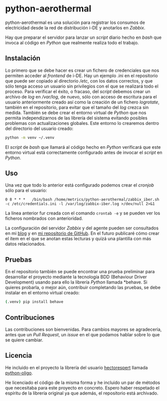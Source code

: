 # python-aerothermal

python-aerothermal es una solución para registrar los consumos de electricidad desde la red de distribución i-DE y anotarlos en *Zabbix*.

Hay que preparar el servidor para lanzar un *script* diario hecho en *bash* que invoca al código en *Python* que realmente realiza todo el trabajo.

## Instalación

Lo primero que se debe hacer es crear un fichero de credenciales que nos permiten acceder al *frontend* de i-DE. Hay un ejemplo .ini en el repositorio que puede ser copiado al directorio */etc*, con los datos correctos, y que sólo tenga acceso un usuario sin privilegios con el que se realizará todo el proceso.
Para verificar el éxito, o fracaso, del *script* debemos crear un archivo de *log* en */var/log*, de nuevo, sólo con acceso de escritura para el usuario anteriormente creado así como la creación de un fichero *logrotate*, también en el repositorio, para evitar que el tamaño del *log* crezca sin medida.
También se debe crear el entorno virtual de *Python* que nos permita independizarnos de las librería del sistema evitando posibles problemas con actualizaciones globales. Este entorno lo crearemos dentro del directorio del usuario creado:

```bash
python -m venv ~/.venv
```

El *script* de *bash* que llamará al código hecho en *Python* verificará que este entorno virtual está correctamente configurado antes de invocar el *script* en *Python*.

## Uso

Una vez que todo lo anterior está configurado podemos crear el *cronjob* sólo para el usuario:

```text
0 8 * * *   /bin/bash /home/metrics/python-aerothermal/zabbix_iber.sh -c /etc/credentials.ini -l /var/log/zabbix-iber.log >/dev/null 2>&1
```

La línea anterior fur creada con el comando ```crontab -e``` y se pueden ver los ficheros nombrados con anterioridad.

La configuración del servidor *Zabbix* y del agente pueden ser consultados en mi [blog](https://libreadmin.es/new-post-just-to-remember-using-david-bowie-lets-dance/) y en [mi repositorio de GitHub](https://github.com/darkschneider16/home-infrastructure). En el futuro publicaré cómo crear el ítem en el que se anotan estas lecturas y quizá una plantilla con más datos relacionados.

## Pruebas

En el repositorio también se puede encontrar una prueba preliminar para desarrollar el proyecto mediante la tecnología BDD (Behaviour Driver Development) usando para ello la librería *Python* llamada *behave. Si quieres probarla, o mejor aún, contribuir completando las pruebas, se debe instalar en el entorno virtual creado:

```bash
(.venv) pip install behave
```

## Contribuciones

Las contribuciones son bienvenidas. Para cambios mayores se agradecería, antes que un *Pull Request*, un *issue* en el que podamos hablar sobre lo que se quiere cambiar.

## Licencia

He incluido en el proyecto la librería del usuario [hectorespert](https://github.com/hectorespert) llamada [python-oligo](https://github.com/hectorespert/python-oligo).

He licenciado el código de la misma forma y he incluido un par de métodos que necesitaba para este proyecto en concreto. Espero haber respetado el espíritu de la librería original ya que además, el repositorio está archivado.
